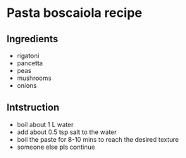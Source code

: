 # Pasta boscaiola recipe


## Ingredients

- rigatoni
- pancetta
- peas
- mushrooms
- onions


## Intstruction
- boil about 1 L water
- add about 0.5 tsp salt to the water
- boil the paste for 8-10 mins to reach the desired texture
- someone else pls continue
